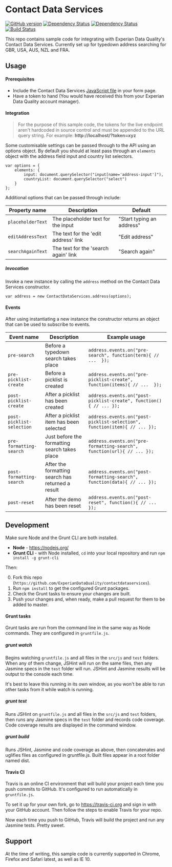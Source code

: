 # Contact Data Services

[![GitHub version](https://badge.fury.io/gh/ExperianDataQuality%2Fcontactdataservices.svg)](http://badge.fury.io/gh/ExperianDataQuality%2Fcontactdataservices)
[![Dependency Status](https://david-dm.org/ExperianDataQuality/contactdataservices.svg)](https://david-dm.org/ExperianDataQuality/contactdataservices)
[![Dependency Status](https://david-dm.org/ExperianDataQuality/contactdataservices/dev-status.svg)](https://david-dm.org/ExperianDataQuality/contactdataservices#info=devDependencies)
[![Build Status](https://travis-ci.org/experiandataquality/contactdataservices.svg?branch=master)](https://travis-ci.org/experiandataquality/contactdataservices)

This repo contains sample code for integrating with Experian Data Quality's Contact Data Services. Currently set up for typedown address searching for GBR, USA, AUS, NZL and FRA.

## Usage

#### Prerequisites

- Include the Contact Data Services [JavaScript file](https://github.com/experiandataquality/contactdataservices/blob/master/dist/js/contact-data-services.min.js) in your form page.
- Have a token to hand (You would have received this from your Experian Data Quality account manager).

#### Integration

> For the purpose of this sample code, the tokens for the live endpoint aren't hardcoded in source control and must be appended to the URL query string. For example: **http://localhost/?token=xyz**

Some customisable settings can be passed through to the API using an options object. By default you should at least pass through an `elements` object with the address field input and country list selectors.

```
var options = {
	elements: {
		input: document.querySelector("input[name='address-input']"),
		countryList: document.querySelector("select")					
	}
};
```
Additional options that can be passed through include:

| Property name | Description | Default |
|------------|-------------|---------------|
| `placeholderText` | The placeholder text for the input | "Start typing an address"|
| `editAddressText` | The text for the 'edit address' link | "Edit address"|
| `searchAgainText` | The text for the 'search again' link | "Search again"|

##### Invocation

Invoke a new instance by calling the `address` method on the Contact Data Services constructor.

`var address = new ContactDataServices.address(options);`

#### Events

After using instantiating a new instance the constructor returns an object that can be used to subscribe to events.

| Event name | Description | Example usage |
|------------|-------------|---------------|
| `pre-search` | Before a typedown search takes place | ```address.events.on("pre-search", function(term){ // ...  });```|
| `pre-picklist-create` | Before a picklist is created | ```address.events.on("pre-picklist-create", function(items){ // ...  });```|
| `post-picklist-create` | After a picklist has been created | ```address.events.on("post-picklist-create", function(){ // ... });```|
| `post-picklist-selection` | After a picklist item has been selected | ```address.events.on("post-picklist-selection", function(item){ // ... });```|
| `pre-formatting-search` | Just before the formatting search takes place | ```address.events.on("pre-formatting-search", function(url){ // ... });```|
| `post-formatting-search` | After the formatting search has returned a result | ```address.events.on("post-formatting-search", function(data){ // ... });```|
| `post-reset` | After the demo has been reset | ```address.events.on("post-reset", function(){ // ... });```|


## Development

Make sure Node and the Grunt CLI are both installed.

- **Node** - https://nodejs.org/
- **Grunt CLI** - with Node installed, `cd` into your local repository and run `npm install -g grunt-cli`

Then:

0. Fork this repo (`https://github.com/ExperianDataQuality/contactdataservices`).
0. Run `npm install` to get the configured Grunt packages.
0. Check the Grunt tasks to ensure your changes are built.
0. Push your changes and, when ready, make a pull request for them to be added to master.

#### Grunt tasks

Grunt tasks are run from the command line in the same way as Node commands. They are configured in `gruntfile.js`.

##### grunt watch

Begins watching `gruntfile.js` and all files in the `src/js` and `test` folders. When any of them change, JSHint will run on the same files, then any Jasmine specs in the `test` folder will run. JSHint and Jasmine results will be output to the console each time.

It's best to leave this running in its own window, as you won't be able to run other tasks from it while watch is running.

##### grunt test

Runs JSHint on `gruntfile.js` and all files in the `src/js` and `test` folders, then runs any Jasmine specs in the `test` folder and records code coverage. Code coverage results are displayed in the command window.

##### grunt build

Runs JSHint, Jasmine and code coverage as above, then concatenates and uglifies files as configured in gruntfile.js. Built files appear in a root folder named dist.

#### Travis CI

Travis is an online CI environment that will build your project each time you push commits to GitHub. It's configured to run automatically in `gruntfile.js`.

To set it up for your own fork, go to https://travis-ci.org and sign in with your GitHub account. Then follow the steps to enable Travis for your repo.

Now each time you push to GitHub, Travis will build the project and run any Jasmine tests. Pretty sweet.

## Support

At the time of writing, this sample code is currently supported in Chrome, Firefox and Safari latest, as well as IE 10.
